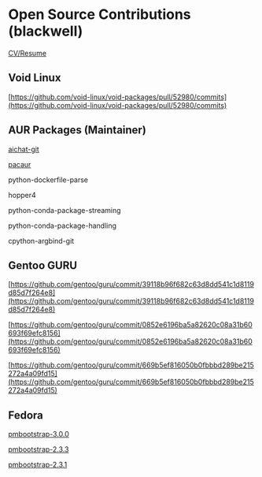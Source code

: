 # Open Source Contributions (blackwell)

[CV/Resume](https://blackwellops.github.io/cv24.pdf)

   
## Void Linux

[https://github.com/void-linux/void-packages/pull/52980/commits](https://github.com/void-linux/void-packages/pull/52980/commits)

    
## AUR Packages (Maintainer)
    
[aichat-git](https://aur.archlinux.org/packages/aichat-git)

[pacaur](https://aur.archlinux.org/packages/pacaur)

python-dockerfile-parse 

hopper4 

python-conda-package-streaming 

python-conda-package-handling 

cpython-argbind-git 


## Gentoo GURU 

[https://github.com/gentoo/guru/commit/39118b96f682c63d8dd541c1d8119d85d7f264e8](https://github.com/gentoo/guru/commit/39118b96f682c63d8dd541c1d8119d85d7f264e8)

[https://github.com/gentoo/guru/commit/0852e6196ba5a82620c08a31b60693f69efc8156](https://github.com/gentoo/guru/commit/0852e6196ba5a82620c08a31b60693f69efc8156)

[https://github.com/gentoo/guru/commit/669b5ef816050b0fbbbd289be215272a4a09fd15](https://github.com/gentoo/guru/commit/669b5ef816050b0fbbbd289be215272a4a09fd15)


## Fedora 

[pmbootstrap-3.0.0][pmbootstrap-3.0.0]

[pmbootstrap-2.3.3][pmbootstrap-2.3.3]

[pmbootstrap-2.3.1][pmbootstrap-2.3.1]





[pmbootstrap-3.0.0]: https://src.fedoraproject.org/rpms/pmbootstrap/c/f0db6caad54290d48a6e3ccf5b0f26c45c7a73ad?branch=rawhide
[pmbootstrap-2.3.1]: https://src.fedoraproject.org/rpms/pmbootstrap/c/613271ac8c52aa5d3ba03ba472b53e26ebe2451b?branch=rawhide
[pmbootstrap-2.3.3]: https://src.fedoraproject.org/rpms/pmbootstrap/c/2571b8550d4ab31b1d4d23e2133ce25e17262d12?branch=rawhide